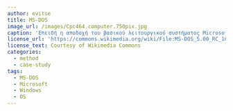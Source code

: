 ```yaml
---
author: evitse
title: MS-DOS
image_url: /images/Cpc464.computer.750pix.jpg
caption: 'Επειδή η αποδοχή του βασικού λειτουργικού συστήματος Microsoft Disk Operating System (MSDOS) ήταν πολύ μεγάλη, η πρώτη έκδοση του γραφικού περιβάλλοντος ήταν βασισμένη σε αυτό.'
license_url: 'https://commons.wikimedia.org/wiki/File:MS-DOS_5.00_RC_10_Dosshell.png'
license_text: Courtesy of Wikimedia Commons
categories:
  - method
  - case-study
tags:
  - MS-DOS
  - Microsoft
  - Windows
  - OS
---
```


